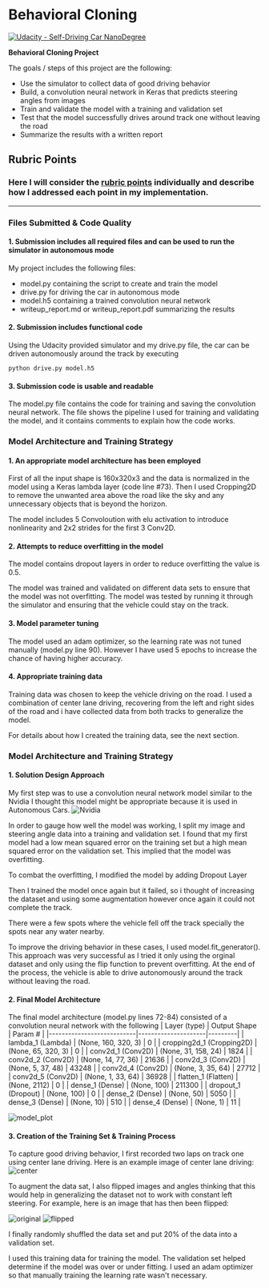 # **Behavioral Cloning** 
[![Udacity - Self-Driving Car NanoDegree](https://s3.amazonaws.com/udacity-sdc/github/shield-carnd.svg)](http://www.udacity.com/drive)

**Behavioral Cloning Project**

The goals / steps of this project are the following:
* Use the simulator to collect data of good driving behavior
* Build, a convolution neural network in Keras that predicts steering angles from images
* Train and validate the model with a training and validation set
* Test that the model successfully drives around track one without leaving the road
* Summarize the results with a written report


[//]: # (Image References)

[image1]: ./examples/Nvidia.png "Nvidia Model"
[image2]: ./examples/model_plot.png "Model Plot"
[image3]: ./examples/center_straight.jpg "Center Image"
[image4]: ./examples/center_turn.jpg "turn Image"
[image5]: ./examples/Flipped_center_turn.jpg "Flipped Image"


## Rubric Points
### Here I will consider the [rubric points](https://review.udacity.com/#!/rubrics/432/view) individually and describe how I addressed each point in my implementation.  

---
### Files Submitted & Code Quality

#### 1. Submission includes all required files and can be used to run the simulator in autonomous mode

My project includes the following files:
* model.py containing the script to create and train the model
* drive.py for driving the car in autonomous mode
* model.h5 containing a trained convolution neural network 
* writeup_report.md or writeup_report.pdf summarizing the results

#### 2. Submission includes functional code
Using the Udacity provided simulator and my drive.py file, the car can be driven autonomously around the track by executing 
```
python drive.py model.h5
```

#### 3. Submission code is usable and readable

The model.py file contains the code for training and saving the convolution neural network. The file shows the pipeline I used for training and validating the model, and it contains comments to explain how the code works.

### Model Architecture and Training Strategy

#### 1. An appropriate model architecture has been employed

First of all the input shape is 160x320x3 and the data is normalized in the model using a Keras lambda layer (code line #73). Then I used Cropping2D to remove the unwanted area above the road like the sky and any unnecessary objects that is beyond the horizon. 

The model includes 5 Convoloution with elu activation to introduce nonlinearity and 2x2 strides for the first 3 Conv2D.

#### 2. Attempts to reduce overfitting in the model

The model contains dropout layers in order to reduce overfitting the value is 0.5. 

The model was trained and validated on different data sets to ensure that the model was not overfitting. The model was tested by running it through the simulator and ensuring that the vehicle could stay on the track.

#### 3. Model parameter tuning

The model used an adam optimizer, so the learning rate was not tuned manually (model.py line 90). However I have used 5 epochs to increase the chance of having higher accuracy.

#### 4. Appropriate training data

Training data was chosen to keep the vehicle driving on the road. I used a combination of center lane driving, recovering from the left and right sides of the road and i have collected data from both tracks to generalize the model. 

For details about how I created the training data, see the next section. 

### Model Architecture and Training Strategy

#### 1. Solution Design Approach

My first step was to use a convolution neural network model similar to the Nvidia I thought this model might be appropriate because it is used in Autonomous Cars.
![Nvidia][image1]

In order to gauge how well the model was working, I split my image and steering angle data into a training and validation set. I found that my first model had a low mean squared error on the training set but a high mean squared error on the validation set. This implied that the model was overfitting. 

To combat the overfitting, I modified the model by adding Dropout Layer

Then I trained the model once again but it failed, so i thought of increasing the dataset and using some augmentation however once again it could not complete the track.

There were a few spots where the vehicle fell off the track specially the spots near any water nearby.

To improve the driving behavior in these cases, I used model.fit_generator(). This approach was very successful as I tried it only using the orginal dataset and only using the flip function to prevent overfitting.
At the end of the process, the vehicle is able to drive autonomously around the track without leaving the road.

#### 2. Final Model Architecture

The final model architecture (model.py lines 72-84) consisted of a convolution neural network with the following
| Layer (type)              | Output Shape        | Param # |
|---------------------------|---------------------|---------|
| lambda_1 (Lambda)         | (None, 160, 320, 3) | 0       |
| cropping2d_1 (Cropping2D) | (None, 65, 320, 3)  | 0       |
| conv2d_1 (Conv2D)         | (None, 31, 158, 24) | 1824    |
| conv2d_2 (Conv2D)         | (None, 14, 77, 36)  | 21636   |
| conv2d_3 (Conv2D)         | (None, 5, 37, 48)   | 43248   |
| conv2d_4 (Conv2D)         | (None, 3, 35, 64)   | 27712   |
| conv2d_5 (Conv2D)         | (None, 1, 33, 64)   | 36928   |
| flatten_1 (Flatten)       | (None, 2112)        | 0       |
| dense_1 (Dense)           | (None, 100)         | 211300  |
| dropout_1 (Dropout)       | (None, 100)         | 0       |
| dense_2 (Dense)           | (None, 50)          | 5050    |
| dense_3 (Dense)           | (None, 10)          | 510     |
| dense_4 (Dense)           | (None, 1)           | 11      |

![model_plot][image2]

#### 3. Creation of the Training Set & Training Process

To capture good driving behavior, I first recorded two laps on track one using center lane driving. Here is an example image of center lane driving:
![center][image3]

To augment the data sat, I also flipped images and angles thinking that this would help in generalizing the dataset not to work with constant left steering. For example, here is an image that has then been flipped:

![original][image4]
![flipped][image5]

I finally randomly shuffled the data set and put 20% of the data into a validation set. 

I used this training data for training the model. The validation set helped determine if the model was over or under fitting. I used an adam optimizer so that manually training the learning rate wasn't necessary.

